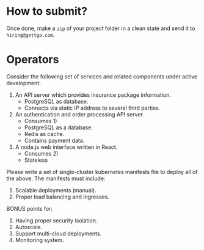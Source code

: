 # How to submit?

Once done, make a `zip` of your project folder in a clean state and send it to
`hiring@gettgo.com`.

# Operators

Consider the following set of services and related components under active development:

1. An API server which provides insurance package information.
    * PostgreSQL as database.
    * Connects via static IP address to several third parties.
2. An authentication and order processing API server.
    * Consumes 1)
    * PostgreSQL as a database.
    * Redis as cache.
    * Contains payment data.
3. A node.js web interface written in React.
    * Consumes 2)
    * Stateless

Please write a set of single-cluster kubernetes manifests file to deploy all of the above.
The manifests must include:

1. Scalable deployments (manual).
2. Proper load balancing and ingresses.

BONUS points for:

1. Having proper security isolation.
2. Autoscale.
3. Support multi-cloud deployments.
4. Monitoring system.

